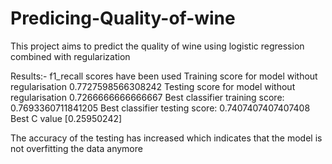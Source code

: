 # Predicing-Quality-of-wine
This project aims to predict the quality of wine using logistic regression combined with regularization

Results:- 
f1_recall scores have been used
Training score for model without regularisation 0.7727598566308242
Testing score for model without regularisation 0.7266666666666667
Best classifier training score: 0.7693360711841205
Best classifier testing score: 0.7407407407407408
Best C value [0.25950242] 

The accuracy of the testing has increased which indicates that the model is not overfitting the data anymore
